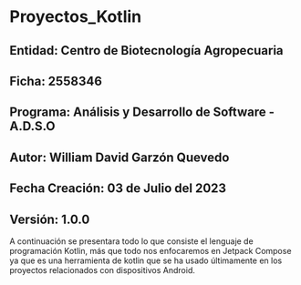 # Proyectos_Kotlin

## Entidad: Centro de Biotecnología Agropecuaria
## Ficha: 2558346
## Programa: Análisis y Desarrollo de Software - A.D.S.O
## Autor: William David Garzón Quevedo
## Fecha Creación: 03 de Julio del 2023
## Versión: 1.0.0

A continuación se presentara todo lo que consiste el lenguaje de programación Kotlin, más que todo nos enfocaremos en Jetpack Compose ya que es una herramienta de kotlin que se ha usado últimamente en los proyectos relacionados con dispositivos Android.

